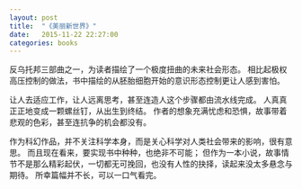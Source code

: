 ```yaml
---
layout: post
title:  "《美丽新世界》"
date:   2015-11-22 22:27:00
categories: books
---
```


反乌托邦三部曲之一，为读者描绘了一个极度扭曲的未来社会形态。
相比起极权高压控制的做法，书中描绘的从胚胎细胞开始的意识形态控制更让人感到害怕。

让人去适应工作，让人远离思考，甚至连造人这个步骤都由流水线完成。
人真真正正地变成一颗螺丝钉，从出生到终结。
作者的想象充满忧虑和恐惧，故事带着悲观的色彩，甚至连抗争的机会都没有。

作为科幻作品，并不关注科学本身，而是关心科学对人类社会带来的影响，很有意思。
而且现在看来，要实现书中种种，也绝非不可能；
但作为一本小说，故事情节不是那么精彩起伏，一切都无可挽回，也没有人性的抉择，读起来没太多悬念与期待。
所幸篇幅并不长，可以一口气看完。
